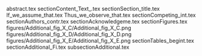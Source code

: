 abstract.tex
sectionContent_Text_.tex
sectionSection_title.tex
If_we_assume_that.tex
Thus_we_observe_that.tex
sectionCompeting_int.tex
sectionAuthors_contr.tex
sectionAcknowledgeme.tex
sectionFigures.tex
figures/Additional_fig_X_C/Additional_fig_X_C.png
figures/Additional_fig_X_D/Additional_fig_X_D.png
figures/Additional_fig_X_E/Additional_fig_X_E.png
sectionTables_begint.tex
sectionAdditional_Fi.tex
subsectionAdditional.tex
